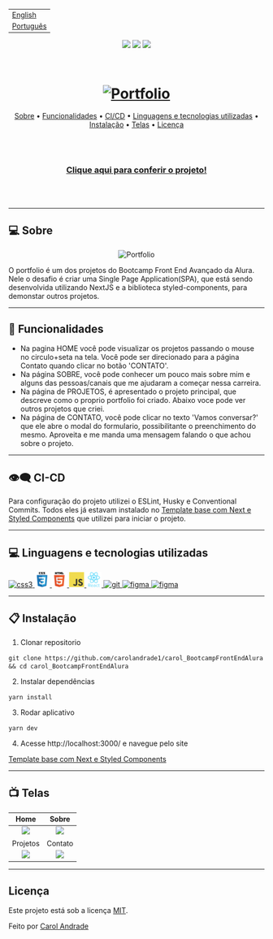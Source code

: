 <table align="right">
 <tr><td><a href="README_EN.md">English</a></td></tr>
 <tr><td><a href="README.md">Português</a></td></tr>
</table>
<br>

<p align='center'>
<img src="https://img.shields.io/badge/CarolAndrade-portfolio-blue"/>
<img src="https://img.shields.io/github/license/carolandrade1/carol_BootcampFrontEndAlura"/>
<img src="https://img.shields.io/website?url=https%3A%2F%2Fcarol-portfolio.vercel.app%2F"/>
</p>
<br>

<h1 align='center'><a href="https://carol-portfolio.vercel.app/" target="_blank" rel="noopener noreferrer" title="Veja o Portfolio"><img src="https://i.postimg.cc/FKTg7cLc/PORTFOLIO-4.png" alt="Portfolio" width="800" height=""/></a></h1>

<p align="center">
 <a href="#-sobre">Sobre</a> •
 <a href="#-funcionalidades">Funcionalidades</a> •
 <a href="#-ci-cd">CI/CD</a> • 
 <a href="#-linguagens-e-tecnologias-utilizadas">Linguagens e tecnologias utilizadas</a> • 
 <a href="#-instalação">Instalação</a> • 
 <a href="#-telas">Telas</a> • 
 <a href="#licença">Licença</a>
</p>
<br>
<br>

<h3 align="center"><a href="https://carol-portfolio.vercel.app/" target="_blank" rel="noopener noreferrer">Clique aqui para conferir o projeto!</a></h3><br>
<br>

---

## 💻 Sobre

<p align="center">
<img src="https://i.postimg.cc/MGYnPDGf/PORTFOLIO-Home.png" alt="Portfolio" width="700" height=""/>
</p>
O portfolio é um dos projetos do Bootcamp Front End Avançado da Alura. Nele o desafio é criar uma Single Page Application(SPA), que está sendo desenvolvida utilizando NextJS e a biblioteca styled-components, para demonstar outros projetos.

---
 
## 🧠 Funcionalidades

- Na pagina HOME você pode visualizar os projetos passando o mouse no circulo+seta na tela. Você pode ser direcionado para a página Contato quando clicar no botão 'CONTATO'.
- Na página SOBRE,  você pode conhecer um pouco mais sobre mim e alguns das pessoas/canais que me ajudaram a começar nessa carreira.
- Na página de PROJETOS, é apresentado o projeto principal, que descreve como o proprio portfolio foi criado. Abaixo voce pode ver outros projetos que criei.
- Na página de CONTATO, você pode clicar no texto 'Vamos conversar?' que ele abre o modal do formulario, possibilitante o preenchimento do mesmo. Aproveita e me manda uma mensagem falando o que achou sobre o projeto.

---

## 👁‍🗨 CI-CD

Para configuração do projeto utilizei o ESLint, Husky e Conventional Commits. Todos eles já estavam instalado no <a href="https://github.com/carolandrade1/template_next_styled" target="_blank" rel="noopener noreferrer">Template base com Next e Styled Components</a> que utilizei para iniciar o projeto.

---

## 💻 Linguagens e tecnologias utilizadas
<p align="left"> <a href="#" target="_blank"> <img src="https://miro.medium.com/max/318/1*p1TndLk3UsGPBsM7qHPZIw.png" alt="css3" width="30" height="30"/> </a> <a href="https://www.w3schools.com/css/" target="_blank"> <img src="https://raw.githubusercontent.com/devicons/devicon/master/icons/css3/css3-original-wordmark.svg" alt="css3" width="30" height="30"/> </a> <a href="https://www.w3.org/html/" target="_blank"> <img src="https://raw.githubusercontent.com/devicons/devicon/master/icons/html5/html5-original-wordmark.svg" alt="html5" width="30" height="30"/> </a> <a href="https://developer.mozilla.org/en-US/docs/Web/JavaScript" target="_blank"> <img src="https://raw.githubusercontent.com/devicons/devicon/master/icons/javascript/javascript-original.svg" alt="javascript" width="30" height="30"/> </a> <a href="https://reactjs.org/" target="_blank"> <img src="https://raw.githubusercontent.com/devicons/devicon/master/icons/react/react-original-wordmark.svg" alt="react" width="30" height="30"/> </a> <a href="https://git-scm.com/" target="_blank"> <img src="https://www.vectorlogo.zone/logos/git-scm/git-scm-icon.svg" alt="git" width="30" height="30"/> </a> <a href="https://nextjs.org/" target="_blank"> <img src="https://raw.githubusercontent.com/samfromaway/samfromaway/master/.github/images/nextjs.png" alt="figma" width="30" height="30"/> </a> <a href="https://www.figma.com/" target="_blank"> <img src="https://www.vectorlogo.zone/logos/figma/figma-icon.svg" alt="figma" width="30" height="30"/> </a> </p>

---

## 📋 Instalação

1. Clonar repositorio
```
git clone https://github.com/carolandrade1/carol_BootcampFrontEndAlura && cd carol_BootcampFrontEndAlura
```

2. Instalar dependências
```
yarn install
```

3. Rodar aplicativo
```
yarn dev
```

4. Acesse http://localhost:3000/ e navegue pelo site

<a href="https://github.com/carolandrade1/template_next_styled" target="_blank" rel="noopener noreferrer">Template base com Next e Styled Components</a>

---

## 📺 Telas

| Home             |  Sobre |
:-------------------------:|:-------------------------:
![](https://i.postimg.cc/MGYnPDGf/PORTFOLIO-Home.png)  |  ![](https://i.postimg.cc/3RJdPvyS/PORTFOLIO-Sobre.png)
| Projetos             |  Contato |
![](https://i.postimg.cc/bvPG9Mqj/PORTFOLIO-Projetos.png)  |  ![](https://i.postimg.cc/Njm9TYq4/PORTFOLIO-Contato.png)

---

## Licença

Este projeto está sob a licença [MIT](./LICENSE).

Feito por [Carol Andrade](https://www.linkedin.com/in/carolandrade1/)